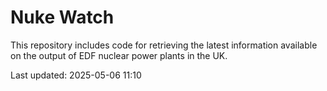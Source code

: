 # Nuke Watch

This repository includes code for retrieving the latest information available on the output of EDF nuclear power plants in the UK.

Last updated: 2025-05-06 11:10